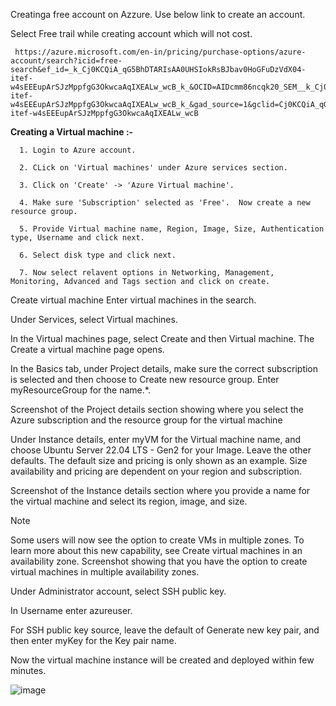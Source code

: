 Creatinga free account on Azzure. Use below link to create an account.

Select Free trail while creating account which will not cost.
   
     https://azure.microsoft.com/en-in/pricing/purchase-options/azure-account/search?icid=free-search&ef_id=_k_Cj0KCQiA_qG5BhDTARIsAA0UHSIokRsBJbav0HoGFuDzVdX04-itef-w4sEEEupArSJzMppfgG3OkwcaAqIXEALw_wcB_k_&OCID=AIDcmm86ncqk20_SEM__k_Cj0KCQiA_qG5BhDTARIsAA0UHSIokRsBJbav0HoGFuDzVdX04-itef-w4sEEEupArSJzMppfgG3OkwcaAqIXEALw_wcB_k_&gad_source=1&gclid=Cj0KCQiA_qG5BhDTARIsAA0UHSIokRsBJbav0HoGFuDzVdX04-itef-w4sEEEupArSJzMppfgG3OkwcaAqIXEALw_wcB

**Creating a Virtual machine :-**

      1. Login to Azure account.

      2. CLick on 'Virtual machines' under Azure services section.

      3. Click on 'Create' -> 'Azure Virtual machine'.

      4. Make sure 'Subscription' selected as 'Free'.  Now create a new resource group.

      5. Provide Virtual machine name, Region, Image, Size, Authentication type, Username and click next. 

      6. Select disk type and click next.

      7. Now select relavent options in Networking, Management, Monitoring, Advanced and Tags section and click on create.



Create virtual machine
Enter virtual machines in the search.

Under Services, select Virtual machines.

In the Virtual machines page, select Create and then Virtual machine. The Create a virtual machine page opens.

In the Basics tab, under Project details, make sure the correct subscription is selected and then choose to Create new resource group. Enter myResourceGroup for the name.*.

Screenshot of the Project details section showing where you select the Azure subscription and the resource group for the virtual machine

Under Instance details, enter myVM for the Virtual machine name, and choose Ubuntu Server 22.04 LTS - Gen2 for your Image. Leave the other defaults. The default size and pricing is only shown as an example. Size availability and pricing are dependent on your region and subscription.

Screenshot of the Instance details section where you provide a name for the virtual machine and select its region, image, and size.

 Note

Some users will now see the option to create VMs in multiple zones. To learn more about this new capability, see Create virtual machines in an availability zone. Screenshot showing that you have the option to create virtual machines in multiple availability zones.

Under Administrator account, select SSH public key.

In Username enter azureuser.

For SSH public key source, leave the default of Generate new key pair, and then enter myKey for the Key pair name.

Now the virtual machine instance will be created and deployed within few minutes.


![image](https://github.com/user-attachments/assets/0aee2778-6aa3-4dcb-9471-b5bc6450abdc)





